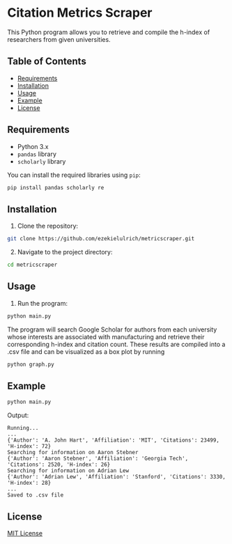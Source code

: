 # Citation Metrics Scraper

This Python program allows you to retrieve and compile the h-index of researchers from given universities. 

## Table of Contents

- [Requirements](#requirements)
- [Installation](#installation)
- [Usage](#usage)
- [Example](#example)
- [License](#license)

## Requirements

- Python 3.x
- `pandas` library
- `scholarly` library

You can install the required libraries using `pip`:

```bash
pip install pandas scholarly re
```

## Installation

1. Clone the repository:

```bash
git clone https://github.com/ezekielulrich/metricscraper.git
```

2. Navigate to the project directory:

```bash
cd metricscraper
```

## Usage

1. Run the program:

```bash
python main.py
```

The program will search Google Scholar for authors from each university whose interests are associated with manufacturing and retrieve their corresponding h-index and citation count. These results are compiled into a .csv file and can be visualized as a box plot by running 
```bash
python graph.py
```

## Example

```bash
python main.py
```

Output:

```
Running...
...
{'Author': 'A. John Hart', 'Affiliation': 'MIT', 'Citations': 23499, 'H-index': 72}
Searching for information on Aaron Stebner
{'Author': 'Aaron Stebner', 'Affiliation': 'Georgia Tech', 'Citations': 2520, 'H-index': 26}
Searching for information on Adrian Lew
{'Author': 'Adrian Lew', 'Affiliation': 'Stanford', 'Citations': 3330, 'H-index': 28}
...
Saved to .csv file
```

## License

[MIT License](LICENSE)
